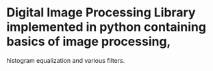 # Digital Image Processing Library implemented in python containing basics of image processing,
 histogram equalization and various filters.
